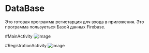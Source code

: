 # DataBase
Это готовая программа регистарция длч входа в приложения.
Это программа пользуеться Базой данных Firebase.


#MainActivity
![image](https://user-images.githubusercontent.com/108793807/221852657-591a1895-5d8e-44f5-bb01-4df778c59176.png)

#RegistrationActivity
![image](https://user-images.githubusercontent.com/108793807/221852750-b650461f-305f-4aab-87a2-3821244d02ba.png)

